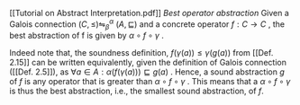 [[Tutorial on Abstract Interpretation.pdf]]
*Best operator abstraction*
Given a Galois connection $(C, \le ) \leftrightharpoons^\alpha_\beta \ (A, \sqsubseteq )$  and a concrete operator $f : C \longrightarrow C$ , the best abstraction of f is given by $\alpha \circ f\circ \gamma$ .

Indeed  note that, the soundness definition, $f(\gamma (a))\le\gamma(g(a))$ from [[Def. 2.15]] can be written equivalently, given the definition of Galois connection ([[Def. 2.5]]), as $\forall a \in A:\alpha(f(\gamma(a))) \sqsubseteq g(a)$ . Hence, a sound abstraction $g$ of $f$ is any operator that is greater than $\alpha \circ f \circ \gamma$ . This means that a $\alpha \circ f \circ \gamma$ is thus the best abstraction, i.e., the smallest sound abstraction, of $f$.